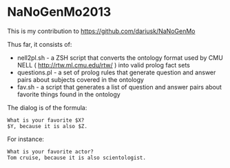 NaNoGenMo2013
=============

This is my contribution to https://github.com/dariusk/NaNoGenMo

Thus far, it consists of: 
* nell2pl.sh - a ZSH script that converts the ontology format used by CMU NELL ( http://rtw.ml.cmu.edu/rtw/ ) into valid prolog fact sets
* questions.pl - a set of prolog rules that generate question and answer pairs about subjects covered in the ontology
* fav.sh - a script that generates a list of question and answer pairs about favorite things found in the ontology


The dialog is of the formula:

    What is your favorite $X?
    $Y, because it is also $Z.


For instance:

    What is your favorite actor?
    Tom cruise, because it is also scientologist.


